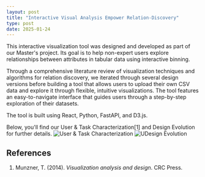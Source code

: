 ```yaml
---
layout: post
title: "Interactive Visual Analysis Empower Relation-Discovery"
type: post
date: 2025-01-24
---
```

This interactive visualization tool was designed and developed as part of our Master's project. Its goal is to help non-expert users explore relationships between attributes in tabular data using interactive binning.

Through a comprehensive literature review of visualization techniques and algorithms for relation discovery, we iterated through several design versions before building a tool that allows users to upload their own CSV data and explore it through flexible, intuitive visualizations.
The tool features an easy-to-navigate interface that guides users through a step-by-step exploration of their datasets. 

The tool is built using React, Python, FastAPI, and D3.js.

Below, you'll find our User & Task Characterization[1] and Design Evolution for further details.
![User & Task Characterization](https://raw.githubusercontent.com/YanYang-G0001/github.io/master/project2_1.jpg)
![UDesign Evolution](https://raw.githubusercontent.com/YanYang-G0001/github.io/master/project2_2.jpg)



## References
1. Munzner, T. (2014). *Visualization analysis and design*. CRC Press.




